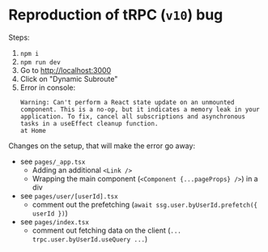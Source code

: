 # Reproduction of tRPC (`v10`) bug

Steps:

1. `npm i`
2. `npm run dev`
3. Go to <http://localhost:3000>
4. Click on "Dynamic Subroute"
5. Error in console:
   ```
   Warning: Can't perform a React state update on an unmounted component. This is a no-op, but it indicates a memory leak in your application. To fix, cancel all subscriptions and asynchronous tasks in a useEffect cleanup function.
   at Home
   ```

Changes on the setup, that will make the error go away:

- see `pages/_app.tsx`
  - Adding an additional `<Link />`
  - Wrapping the main component (`<Component {...pageProps} />`) in a div
- see `pages/user/[userId].tsx`
  - comment out the prefetching (`await ssg.user.byUserId.prefetch({ userId })`)
- see `pages/index.tsx`
  - comment out fetching data on the client (`... trpc.user.byUserId.useQuery ...`)
